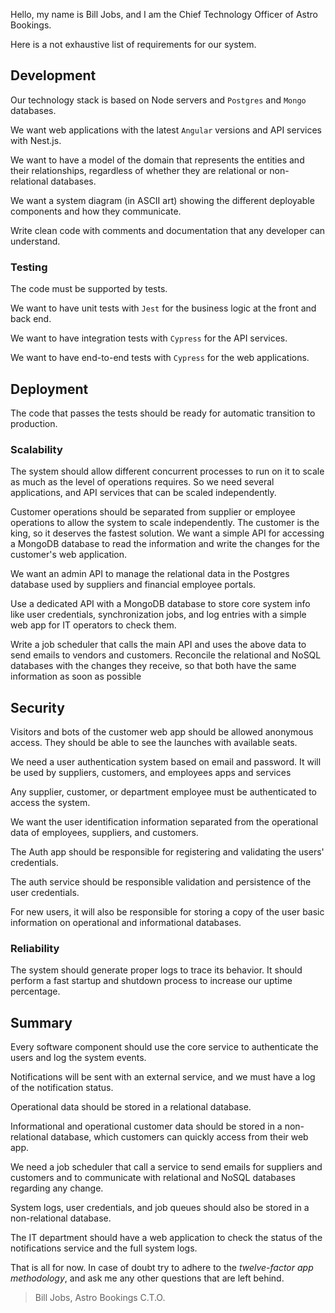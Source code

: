 Hello, my name is Bill Jobs, and I am the Chief Technology Officer of Astro Bookings.

Here is a not exhaustive list of requirements for our system.

## Development

Our technology stack is based on Node servers and `Postgres` and `Mongo` databases.

We want web applications with the latest `Angular` versions and API services with Nest.js.

We want to have a model of the domain that represents the entities and their relationships, regardless of whether they are relational or non-relational databases.

We want a system diagram (in ASCII art) showing the different deployable components and how they communicate.

Write clean code with comments and documentation that any developer can understand.

### Testing

The code must be supported by tests.

We want to have unit tests with `Jest` for the business logic at the front and back end.

We want to have integration tests with `Cypress` for the API services.

We want to have end-to-end tests with `Cypress` for the web applications.

## Deployment

The code that passes the tests should be ready for automatic transition to production.

### Scalability

The system should allow different concurrent processes to run on it to scale as much as the level of operations requires. So we need several applications, and API services that can be scaled independently.

Customer operations should be separated from supplier or employee operations to allow the system to scale independently. The customer is the king, so it deserves the fastest solution. We want a simple API for accessing a MongoDB database to read the information and write the changes for the customer's web application.

We want an admin API to manage the relational data in the Postgres database used by suppliers and financial employee portals.

Use a dedicated API with a MongoDB database to store core system info like user credentials, synchronization jobs, and log entries with a simple web app for IT operators to check them.

Write a job scheduler that calls the main API and uses the above data to send emails to vendors and customers. Reconcile the relational and NoSQL databases with the changes they receive, so that both have the same information as soon as possible

## Security

Visitors and bots of the customer web app should be allowed anonymous access. They should be able to see the launches with available seats.

We need a user authentication system based on email and password. It will be used by suppliers, customers, and employees apps and services

Any supplier, customer, or department employee must be authenticated to access the system.

We want the user identification information separated from the operational data of employees, suppliers, and customers.

The Auth app should be responsible for registering and validating the users' credentials.

The auth service should be responsible validation and persistence of the user credentials.

For new users, it will also be responsible for storing a copy of the user basic information on operational and informational databases.

### Reliability

The system should generate proper logs to trace its behavior. It should perform a fast startup and shutdown process to increase our uptime percentage.

## Summary

Every software component should use the core service to authenticate the users and log the system events.

Notifications will be sent with an external service, and we must have a log of the notification status.

Operational data should be stored in a relational database.

Informational and operational customer data should be stored in a non-relational database, which customers can quickly access from their web app.

We need a job scheduler that call a service to send emails for suppliers and customers and to communicate with relational and NoSQL databases regarding any change.

System logs, user credentials, and job queues should also be stored in a non-relational database.

The IT department should have a web application to check the status of the notifications service and the full system logs.

That is all for now. In case of doubt try to adhere to the _twelve-factor app methodology_, and ask me any other questions that are left behind.

> Bill Jobs, Astro Bookings C.T.O.
